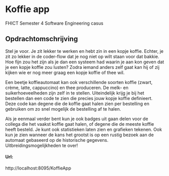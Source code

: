 # Koffie app
FHICT Semester 4 Software Engineering casus

## Opdrachtomschrijving
Stel je voor. Je zit lekker te werken en hebt zin in een kopje koffie. Echter, je zit zo lekker in de coder-flow dat je nog niet op wilt staan voor dat bakkie. Hoe fijn zou het zijn als je dan een systeem had waarin je aan kon geven dat je een kopje koffie zou lusten? Zodra iemand anders zelf gaat kan hij of zij kijken wie er nog meer graag een kopje koffie of thee wil.

Een beetje koffieautomaat kan ook verschillende soorten koffie (zwart, crème, latte, cappuccino) en thee produceren. De melk- en suikerhoeveelheden zijn zelf in te stellen. Uiteindelijk krijg je bij het bestellen dan een code te zien die precies jouw kopje koffie definieert. Deze code kan degene die de koffie gaat halen zien per bestelling en gebruiken om zo snel mogelijk de bestelling af te halen.

Als je eenmaal verder bent kun je ook badges uit gaan delen voor de collega die het vaakst koffie gaat halen, of degene die de meeste koffie heeft besteld. Je kunt ook statistieken laten zien en grafieken tekenen. Ook kun je zien wanneer de kans het grootst is op een rustig bezoek aan de automaat gebaseerd op de historische gegevens. Uitbreidingsmogelijkheden te over!

#### Url:
http://localhost:8095/KoffieApp
